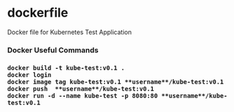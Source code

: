 # dockerfile
Docker file for Kubernetes Test Application 
<h3> Docker Useful Commands <h3>
<p>
<code>docker build -t kube-test:v0.1 . </code><br>
<code>docker login</code><br>
<code>docker image tag kube-test:v0.1 **username**/kube-test:v0.1</code><br>
<code>docker push  **username**/kube-test:v0.1</code><br>
<code>docker run -d --name kube-test -p 8080:80 **username**/kube-test:v0.1</code><br>
</p>
